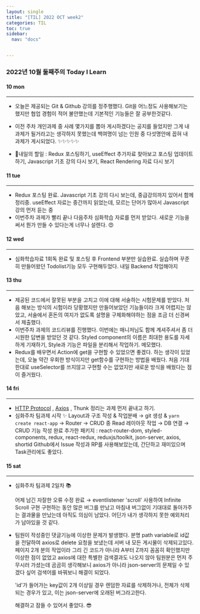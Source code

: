 ```yaml
---
layout: single
title: "[TIL] 2022 OCT week2"
categories: TIL
toc: true
sidebar:
  nav: "docs"


---
```


### 2022년 10월 둘째주의 Today I Learn



#### 10 mon

---

- 오늘은 제공되는 Git & Github 강의를 정주행했다. Git을 어느정도 사용해보기는 했지만 협업 경험이 적어 불안했는데 기본적인 기능들은 잘 공부한것같다.

- 이전 주차 개인과제 중 사례 몇가지를 뽑아 게시하겠다는 공지를 들었지만 그게 내 과제가 될거라고는 생각하지 못했는데 백여명이 넘는 인원 중 다섯명안에 꼽혀 내 과제가 게시되었다. ✨✨✨✨✨ 

- 📒내일의 할일 : Redux 포스팅하기, useEffect 추가자료 찾아보고 포스팅 업데이트하기, Javascript 기초 강의 다시 보기, React Rendering 자료 다시 보기

  

#### 11 tue

---

- Redux 포스팅 완료. Javascript 기초 강의 다시 보는데, 중급강의까지 있어서 함께 정리중.  useEffect 자료는 중간까지 읽었는데, 모르는 단어가 많아서 Javascript 강의 먼저 듣는 중
- 이번주차 과제가 빨리 끝나 다음주차 심화학습 자료를 먼저 받았다. 새로운 기능을 써서 뭔가 만들 수 있다는게 너무나 설렌다. 😍



#### 12 wed

---

- 심화학습자료 1회독 완료 및 포스팅 후 Frontend 부분만 실습완료. 실습하며 꾸준히 만들어왔던 Todolist기능 모두 구현해두었다. 내일 Backend 작업해야지

  

#### 13 thu

---

- 제공된 코드에서 잘못된 부분을 고치고 이에 대해 서술하는 시험문제를 받았다. 처음 해보는 방식의 시험이라 당황했지만 만들어보았던 기능들이라 크게 어렵지는 않았고, 서술에서 혼돈의 여지가 없도록 설명을 구체화해야하는 점을 조금 더 신경써서 제출했다.
- 이번주차 과제의 코드리뷰를 진행했다. 이번에는 매니저님도 함께 계셔주셔서 좀 더 시원한 답변을 받았던 것 같다. 
  Styled component의 이름은 최대한 용도를 자세하게 기재하기, Style과 기능은 파일을 분리해서 작업하기. 메모했다.
- Redux를 배우면서 Action에 get을 구현할 수 있었으면 좋겠다. 하는 생각이 있었는데, 오늘 약간 우회한 방식이지만 get함수를 구현하는 방법을 배웠다.
  처음 기대한대로 useSelector를 쓰지않고 구현할 수는 없었지만 새로운 방식을 배웠다는 점이 즐거웠다.



#### 14 fri

---

- [HTTP Protocol](/HTTPProtocol) , [Axios](/Axios) , Thunk 정리는 과제 먼저 끝내고 하기.
- 심화주차 팀과제 시작 ✨
Layout과 구조 작성 & 작업분배 → git 생성 & `yarn create react-app` → Router  → CRUD 중 Read 레이아웃 작업 → DB 연결 → CRUD 기능 작성 완료
  추가한 패키지 : react-router-dom, styled-components, redux, react-redux, reduxjs/toolkit, json-server, axios, shortid
Github에서 Issue 작성과 RP를 사용해보았는데, 간단하고 재미있으며 Task관리에도 좋았다.



#### 15 sat

---

- 심화주차 팀과제 2일차 📚

  어제 남긴 자잘한 오류 수정 완료 → eventlistener 'scroll' 사용하여 Infinite Scroll 구현
  구현하는 동안 많은 버그를 만났고 마침내 버그없이 기대대로 돌아가주는 결과물을 만났는데 아직도 의심이 남았다. 어딘가 내가 생각하지 못한 예외처리가 남아있을 것 같다.
  
- 팀원이 작성중인 댓글기능에 이상한 문제가 발생했다. 분명 path variable로 id값을 전달하여 axios로 delete 요청을 보냈는데 서버 내 모든 게시물이 삭제되고있다. 페이지 2개 분의 작업이라 그리 긴 코드가 아니라 A부터 Z까지 꼼꼼히 확인했지만 이상한 점이 없었고 axios에 대한 특별한 검색결과도 나오지 않아 팀원분은 먼저 주무시러 가셨는데 곰곰히 생각해보니 axios가 아니라 json-server의 문제일 수 있겠다 싶어 검색어를 바꿔보니 해결이 되었다.

  'id'가 들어가는 key값이 2개 이상일 경우 렌덤한 자료를 삭제하거나, 전체가 삭제되는 경우가 있고, 이는 json-server에 오래된 버그라고한다. 

  해결하고 잠들 수 있어서 좋았다. 😎



